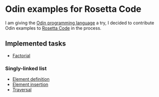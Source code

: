 # Odin examples for Rosetta Code

I am giving the [Odin programming language](https://odin-lang.org/) a try, I decided to contribute Odin examples to [Rosetta Code](https://rosettacode.org) in the process.

## Implemented tasks

- [Factorial](https://rosettacode.org/wiki/Factorial#Odin)

### Singly-linked list

- [Element definition](https://rosettacode.org/wiki/Singly-linked_list/Element_definition#Odin)
- [Element insertion](https://rosettacode.org/wiki/Singly-linked_list/Element_insertion#Odin)
- [Traversal](https://rosettacode.org/wiki/Singly-linked_list/Traversal#Odin)

